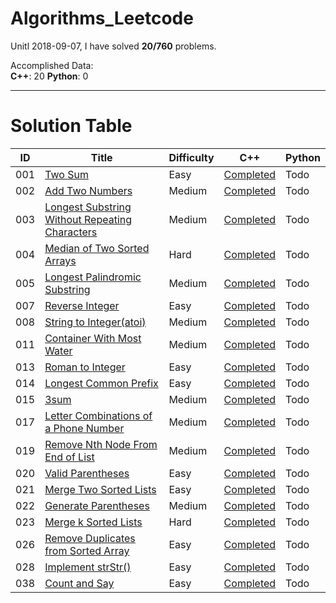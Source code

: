 # Algorithms_Leetcode
Unitl 2018-09-07, I have solved **20/760** problems.

Accomplished Data:  
**C++**: 20 
**Python**: 0

-------------------
# Solution Table
| ID | Title | Difficulty | C++ | Python |
|----|-------|------------|-----|--------|
| 001 | [Two Sum](https://leetcode.com/problems/two-sum/description/) | Easy | [Completed](https://github.com/Rookie39/Algorithms_Leetcode/blob/master/001_Two_Sum/Two_Sum.cpp) | Todo |
| 002 | [Add Two Numbers](https://leetcode.com/problems/add-two-numbers/description/) | Medium | [Completed](https://github.com/Rookie39/Algorithms_Leetcode/blob/master/002_Add_Two_Numbers/Add_Two_Numbers.cpp) | Todo |
| 003 | [Longest Substring Without Repeating Characters](https://leetcode.com/problems/longest-substring-without-repeating-characters/description/) | Medium | [Completed](https://github.com/Rookie39/Algorithms_Leetcode/blob/master/003_Longest_Substring_Without_Repeating_Characters/Longest_Substring_Without_Repeating_Characters.cpp) | Todo |
| 004 | [Median of Two Sorted Arrays](https://leetcode.com/problems/median-of-two-sorted-arrays/description/) | Hard | [Completed](https://github.com/Rookie39/Algorithms_Leetcode/blob/master/004_Median_of_Two_Sorted_Arrays/Median_of_Two_Sorted_Arrays.cpp) | Todo |
| 005 | [Longest Palindromic Substring](https://leetcode.com/problems/longest-palindromic-substring/description/) | Medium | [Completed](https://github.com/Rookie39/Algorithms_Leetcode/blob/master/005_Longest_Palindromic_Substring/Longest_Palindromic_Substring.cpp) | Todo |
| 007 | [Reverse Integer](https://leetcode.com/problems/reverse-integer/description/) | Easy | [Completed](https://github.com/Rookie39/Algorithms_Leetcode/blob/master/007_Reverse_Integer/Reverse_Integer.cpp) | Todo |
| 008 | [String to Integer(atoi)](https://leetcode.com/problems/string-to-integer-atoi/description/) | Medium | [Completed](https://github.com/Rookie39/Algorithms_Leetcode/blob/master/008_String_to_Integer/String_to_Integer.cpp) | Todo |
| 011 | [Container With Most Water](https://leetcode.com/problems/container-with-most-water/description/) | Medium | [Completed](https://github.com/Rookie39/Algorithms_Leetcode/blob/master/011_Container_With_Most_Water/Container_With_Most_Water.cpp) | Todo |
| 013 | [Roman to Integer](https://leetcode.com/problems/roman-to-integer/description/) | Easy | [Completed](https://github.com/Rookie39/Algorithms_Leetcode/blob/master/013_Roman_to_Integer/Roman_to_Integer.cpp) | Todo |
| 014 | [Longest Common Prefix](https://leetcode.com/problems/longest-common-prefix/description/) | Easy | [Completed](https://github.com/Rookie39/Algorithms_Leetcode/blob/master/014_Longest_Common_Prefix/Longest_Common_Prefix.cpp) | Todo |
| 015 | [3sum](https://leetcode.com/problems/3sum/description/) | Medium | [Completed](https://github.com/Rookie39/Algorithms_Leetcode/blob/master/015_3Sum/3Sum.cpp) | Todo |
| 017 | [Letter Combinations of a Phone Number](https://leetcode.com/problems/letter-combinations-of-a-phone-number/description/) | Medium | [Completed](https://github.com/Rookie39/Algorithms_Leetcode/blob/master/017_Letter_Combinations_of_a_Phone_Number/Letter_Combinations_of_a_Phone_Number.cpp) | Todo |
| 019 | [Remove Nth Node From End of List](https://leetcode.com/problems/remove-nth-node-from-end-of-list/description/) | Medium | [Completed](https://github.com/Rookie39/Algorithms_Leetcode/blob/master/019_Remove_Nth_Node_From_End_of_List/Remove_Nth_Node_From_End_of_List.cpp) | Todo |
| 020 | [Valid Parentheses](https://leetcode.com/problems/valid-parentheses/description/) | Easy | [Completed](https://github.com/Rookie39/Algorithms_Leetcode/blob/master/020_Valid_Parentheses/Valid_Parentheses.cpp) | Todo |
| 021 | [Merge Two Sorted Lists](https://leetcode.com/problems/merge-two-sorted-lists/description/) | Easy | [Completed](https://github.com/Rookie39/Algorithms_Leetcode/blob/master/021_Merge_Two_Sorted_Lists/Merge_Two_Sorted_Lists.cpp) | Todo |
| 022 | [Generate Parentheses](https://leetcode.com/problems/generate-parentheses/description/) | Medium | [Completed](https://github.com/Rookie39/Algorithms_Leetcode/blob/master/022_Generate_Parentheses/Generate_Parentheses.cpp) | Todo |
| 023 | [Merge k Sorted Lists](https://leetcode.com/problems/merge-k-sorted-lists/description/) | Hard | [Completed](https://github.com/Rookie39/Algorithms_Leetcode/blob/master/023_Merge_k_Sorted_Lists/Merge_k_Sorted_Lists.cpp) | Todo |
| 026 | [Remove Duplicates from Sorted Array](https://leetcode.com/problems/remove-duplicates-from-sorted-array/description/) | Easy | [Completed](https://github.com/Rookie39/Algorithms_Leetcode/blob/master/026_Remove_Duplicates_from_Sorted_Array/Remove_Duplicates_from_Sorted_Array.cpp) | Todo |
| 028 | [Implement strStr()](https://leetcode.com/problems/implement-strstr/description/) | Easy | [Completed](https://github.com/Rookie39/Algorithms_Leetcode/blob/master/028_Implement_strStr()/Implement_strStr().cpp) | Todo |
| 038 | [Count and Say](https://leetcode.com/problems/count-and-say/) | Easy | [Completed](https://github.com/Rookie39/Algorithms_Leetcode/blob/master/038_Count_and_Say/Count_and_Say.cpp) | Todo |
